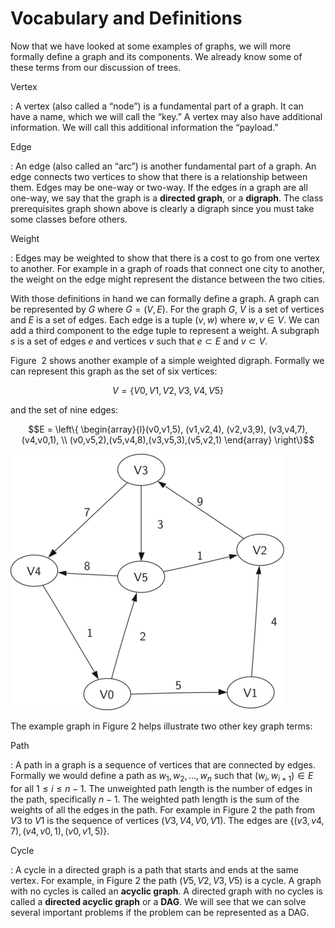 Vocabulary and Definitions
==========================

Now that we have looked at some examples of graphs, we will more
formally define a graph and its components. We already know some of
these terms from our discussion of trees.

Vertex

:   A vertex (also called a “node”) is a fundamental part of a graph. It
    can have a name, which we will call the “key.” A vertex may also
    have additional information. We will call this additional
    information the “payload.”

Edge

:   An edge (also called an “arc”) is another fundamental part of
    a graph. An edge connects two vertices to show that there is a
    relationship between them. Edges may be one-way or two-way. If the
    edges in a graph are all one-way, we say that the graph is a
    **directed graph**, or a **digraph**. The class prerequisites graph
    shown above is clearly a digraph since you must take some classes
    before others.

Weight

:   Edges may be weighted to show that there is a cost to go from one
    vertex to another. For example in a graph of roads that connect one
    city to another, the weight on the edge might represent the distance
    between the two cities.

With those definitions in hand we can formally define a graph. A graph
can be represented by $G$ where $G =(V,E)$. For the graph $G$, $V$ is a
set of vertices and $E$ is a set of edges. Each edge is a tuple $(v,w)$
where $w,v \in V$. We can add a third component to the edge tuple to
represent a weight. A subgraph $s$ is a set of edges $e$ and vertices
$v$ such that $e \subset E$ and $v \subset V$.

Figure  2 shows another example of a simple
weighted digraph. Formally we can represent this graph as the set of six
vertices:

$$V = \left\{ V0,V1,V2,V3,V4,V5 \right\}$$

and the set of nine edges:

$$E = \left\{ \begin{array}{l}(v0,v1,5), (v1,v2,4), (v2,v3,9), (v3,v4,7), (v4,v0,1), \\
             (v0,v5,2),(v5,v4,8),(v3,v5,3),(v5,v2,1)
             \end{array} \right\}$$

![Figure 2: A Simple Example of a Directed Graph](figures/digraph.png)

The example graph in Figure 2 helps illustrate two
other key graph terms:

Path

:   A path in a graph is a sequence of vertices that are connected
    by edges. Formally we would define a path as $w_1, w_2, ..., w_n$
    such that $(w_i, w_{i+1}) \in E$ for all $1 \le i \le n-1$. The
    unweighted path length is the number of edges in the path,
    specifically $n-1$. The weighted path length is the sum of the
    weights of all the edges in the path. For example in
    Figure 2 the path from $V3$ to $V1$ is the
    sequence of vertices $(V3,V4,V0,V1)$. The edges are
    $\left\{(v3,v4,7),(v4,v0,1),(v0,v1,5) \right\}$.

Cycle

:   A cycle in a directed graph is a path that starts and ends at the
    same vertex. For example, in Figure 2 the path
    $(V5,V2,V3,V5)$ is a cycle. A graph with no cycles is called an
    **acyclic graph**. A directed graph with no cycles is called a
    **directed acyclic graph** or a **DAG**. We will see that we can
    solve several important problems if the problem can be represented
    as a DAG.


